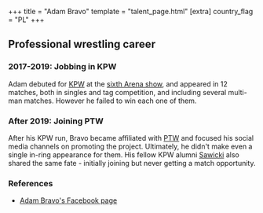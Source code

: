 +++
title = "Adam Bravo"
template = "talent_page.html"
[extra]
country_flag = "PL"
+++

## Professional wrestling career

### 2017-2019: Jobbing in KPW

Adam debuted for [KPW](@/o/kpw.md) at the [sixth Arena show](@/e/kpw/2017-04-08-kpw-arena-6-selekcja.md), and appeared in 12 matches,
both in singles and tag competition, and including several multi-man matches.
However he failed to win each one of them.

### After 2019: Joining PTW

After his KPW run, Bravo became affiliated with [PTW](@/o/ptw.md) and focused his social media channels on promoting the project.
Ultimately, he didn't make even a single in-ring appearance for them.
His fellow KPW alumni [Sawicki](@/w/sawicki.md) also shared the same fate - initially joining but never getting a match opportunity.

### References

* [Adam Bravo's Facebook page](https://www.facebook.com/BravoAdamPL)
